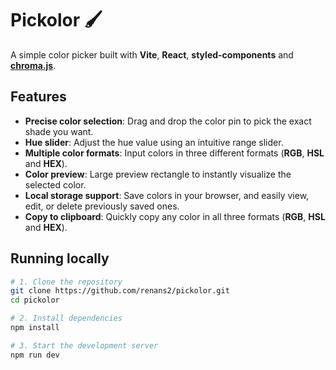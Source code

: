 # Pickolor 🖌️

A simple color picker built with **Vite**, **React**, **styled-components** and **[chroma.js](https://github.com/gka/chroma.js)**.

## Features

* **Precise color selection**: Drag and drop the color pin to pick the exact shade you want.
* **Hue slider**: Adjust the hue value using an intuitive range slider.
* **Multiple color formats**: Input colors in three different formats (**RGB**, **HSL** and **HEX**).
* **Color preview**: Large preview rectangle to instantly visualize the selected color.
* **Local storage support**: Save colors in your browser, and easily view, edit, or delete previously saved ones.
* **Copy to clipboard**: Quickly copy any color in all three formats (**RGB**, **HSL** and **HEX**).

## Running locally

```bash
# 1. Clone the repository
git clone https://github.com/renans2/pickolor.git
cd pickolor

# 2. Install dependencies
npm install

# 3. Start the development server
npm run dev
```
